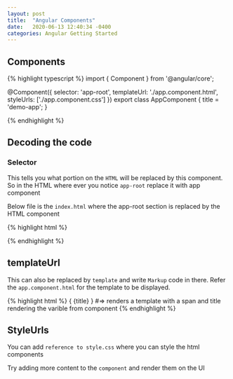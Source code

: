 ```yaml
---
layout: post
title:  "Angular Components"
date:   2020-06-13 12:40:34 -0400
categories: Angular Getting Started
---
```


## Components

{% highlight typescript %}
import { Component } from '@angular/core';

@Component({
  selector: 'app-root',
  templateUrl: './app.component.html',
  styleUrls: ['./app.component.css']
})
export class AppComponent {
  title = 'demo-app';
}

{% endhighlight %}

## Decoding the code

### Selector

This tells you what portion on the `HTML` will be replaced by this component. So in the HTML where ever you notice `app-root` replace it with app component

Below file is the `index.html` where the app-root section is replaced by the HTML component

{% highlight html %}

<!doctype html>
<html lang="en">
<head>
  <meta charset="utf-8">
  <title>DemoApp</title>
  <base href="/">
  <meta name="viewport" content="width=device-width, initial-scale=1">
  <link rel="icon" type="image/x-icon" href="favicon.ico">
</head>
<body>
  <app-root></app-root>
</body>
</html>

{% endhighlight %}


## templateUrl

This can also be replaced by `template` and write `Markup` code in there. Refer the `app.component.html` for the template to be displayed.

{% highlight html %}
<span> { {title} } </span>
#=> renders a template with a span and title rendering the varible from component
{% endhighlight %}

## StyleUrls

You can add `reference to style.css` where you can style the html components

Try adding more content to the `component` and render them on the UI